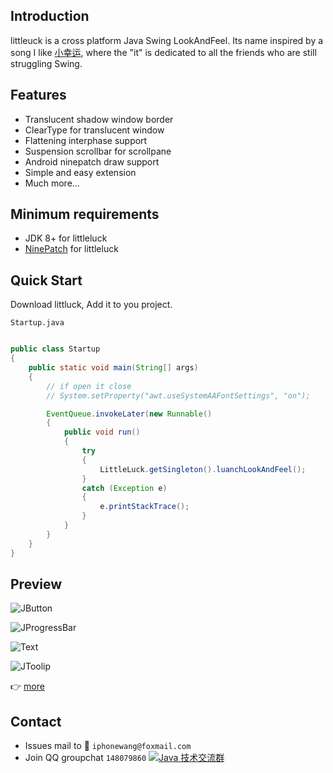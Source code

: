 ## Introduction
littleuck is a cross platform Java Swing LookAndFeel. Its name inspired by a song I like [小幸运](http://bd.kuwo.cn/yinyue/7204931?from=baidu), where the "it" is dedicated to all the friends who are still struggling Swing.

## Features
* Translucent shadow window border
* ClearType for translucent window
* Flattening interphase support
* Suspension scrollbar for scrollpane
* Android ninepatch draw support
* Simple and easy extension
* Much more...

## Minimum requirements
* JDK 8+ for littleluck
* [NinePatch](https://github.com/freeseawind/NinePatch) for littleluck

## Quick Start

Download littluck, Add it to you project.

`Startup.java`<br>

```Java

public class Startup
{
    public static void main(String[] args)
    {
        // if open it close
        // System.setProperty("awt.useSystemAAFontSettings", "on");

        EventQueue.invokeLater(new Runnable()
        {
            public void run()
            {
                try
                {
                    LittleLuck.getSingleton().luanchLookAndFeel();
                }
                catch (Exception e)
                {
                    e.printStackTrace();
                }
            }
        }
    }
}

```

## Preview
![JButton](https://raw.githubusercontent.com/freeseawind/littleluck/master/screenshots/1.png)

![JProgressBar](https://raw.githubusercontent.com/freeseawind/littleluck/master/screenshots/6.png)

![Text](https://raw.githubusercontent.com/freeseawind/littleluck/master/screenshots/7.png)

![JToolip](https://raw.githubusercontent.com/freeseawind/littleluck/master/screenshots/8.png)

:point_right: [more](https://github.com/freeseawind/littleluck/wiki/Screenshots)

## Contact
* Issues mail to :love_letter: `iphonewang@foxmail.com`
* Join QQ groupchat `148079860` <a target="_blank" href="http://shang.qq.com/wpa/qunwpa?idkey=1db134f79c4bcb759a21302f4243a88ffb20f8f7b6ae5e66c38bd5c02604aa27"><img border="0" src="http://pub.idqqimg.com/wpa/images/group.png" alt="Java 技术交流群" title="Java 技术交流群"></a>
